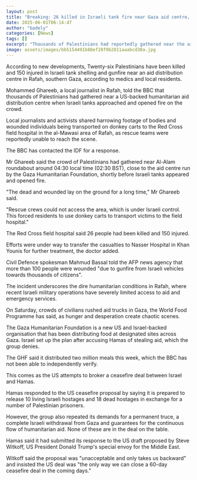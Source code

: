 ```yaml
---
layout: post
title: "Breaking: 26 killed in Israeli tank fire near Gaza aid centre, medics and residents say"
date: 2025-06-01T06:14:47
author: "badely"
categories: [News]
tags: []
excerpt: "Thousands of Palestinians had reportedly gathered near the aid centre when Israeli tanks opened fire on the crowd."
image: assets/images/bb5154491b88ef28f9b2811aaabcd38a.jpg
---
```


According to new developments, Twenty-six Palestinians have been killed and 150 injured in Israeli tank shelling and gunfire near an aid distribution centre in Rafah, southern Gaza, according to medics and local residents.

Mohammed Ghareeb, a local journalist in Rafah, told the BBC that thousands of Palestinians had gathered near a US-backed humanitarian aid distribution centre when Israeli tanks approached and opened fire on the crowd.

Local journalists and activists shared harrowing footage of bodies and wounded individuals being transported on donkey carts to the Red Cross field hospital in the al-Mawasi area of Rafah, as rescue teams were reportedly unable to reach the scene.

The BBC has contacted the IDF for a response.

Mr Ghareeb said the crowd of Palestinians had gathered near Al-Alam roundabout around 04:30 local time (02:30 BST), close to the aid centre run by the Gaza Humanitarian Foundation, shortly before Israeli tanks appeared and opened fire.

"The dead and wounded lay on the ground for a long time," Mr Ghareeb said.

"Rescue crews could not access the area, which is under Israeli control. This forced residents to use donkey carts to transport victims to the field hospital."

The Red Cross field hospital said 26 people had been killed and 150 injured.

Efforts were under way to transfer the casualties to Nasser Hospital in Khan Younis for further treatment, the doctor added.

Civil Defence spokesman Mahmud Bassal told the AFP news agency that more than 100 people were wounded "due to gunfire from Israeli vehicles towards thousands of citizens".

The incident underscores the dire humanitarian conditions in Rafah, where recent Israeli military operations have severely limited access to aid and emergency services.

On Saturday, crowds of civilians rushed aid trucks in Gaza, the World Food Programme has said, as hunger and desperation create chaotic scenes.

The Gaza Humanitarian Foundation is a new US and Israel-backed organisation that has been distributing food at designated sites across Gaza. Israel set up the plan after accusing Hamas of stealing aid, which the group denies.

The GHF said it distributed two million meals this week, which the BBC has not been able to independently verify.

This comes as the US attempts to broker a ceasefire deal between Israel and Hamas.

Hamas responded to the US ceasefire proposal by saying it is prepared to release 10 living Israeli hostages and 18 dead hostages in exchange for a number of Palestinian prisoners.

However, the group also repeated its demands for a permanent truce, a complete Israeli withdrawal from Gaza and guarantees for the continuous flow of humanitarian aid. None of these are in the deal on the table.

Hamas said it had submitted its response to the US draft proposed by Steve Witkoff, US President Donald Trump's special envoy for the Middle East.

Witkoff said the proposal was "unacceptable and only takes us backward" and insisted the US deal was "the only way we can close a 60-day ceasefire deal in the coming days."

